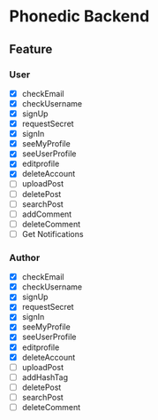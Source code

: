 # Phonedic Backend

## Feature

### User

- [x] checkEmail
- [x] checkUsername
- [x] signUp
- [x] requestSecret
- [x] signIn
- [x] seeMyProfile
- [x] seeUserProfile
- [x] editprofile
- [x] deleteAccount
- [ ] uploadPost
- [ ] deletePost
- [ ] searchPost
- [ ] addComment
- [ ] deleteComment
- [ ] Get Notifications

### Author

- [x] checkEmail
- [x] checkUsername
- [x] signUp
- [x] requestSecret
- [x] signIn
- [x] seeMyProfile
- [x] seeUserProfile
- [x] editprofile
- [x] deleteAccount
- [ ] uploadPost
- [ ] addHashTag
- [ ] deletePost
- [ ] searchPost
- [ ] deleteComment
